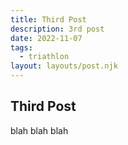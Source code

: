```yaml
---
title: Third Post
description: 3rd post
date: 2022-11-07
tags:
  - triathlon
layout: layouts/post.njk
---
```


## Third Post

blah blah blah